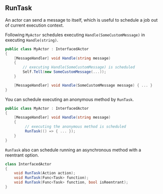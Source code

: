 ## RunTask

An actor can send a message to itself, which is useful to schedule
a job out of current execution context.

Following `MyActor` schedules executing `Handle(SomeCustomMessage)` in executing `Handle(string)`.

```csharp
public class MyActor : InterfacedActor
{
    [MessageHandler] void Handle(string message)
    {
        // executing Handle(SomeCustomMessage) is scheduled
        Self.Tell(new SomeCustomMessage(...));
    }

    [MessageHandler] void Handle(SomeCustomMessage message) { ... }
}
```

You can schedule executing an anonymous method by `RunTask`.

```csharp
public class MyActor : InterfacedActor
{
    [MessageHandler] void Handle(string message)
    {
         // executing the anonymous method is scheduled
         RunTask(() => { ... });
    }
}
```

`RunTask` also can schedule running an asynchronous method with a reentrant option.

```csharp
class InterfacedActor
{
    void RunTask(Action action);
    void RunTask(Func<Task> function);
    void RunTask(Func<Task> function, bool isReentrant);
}
```
